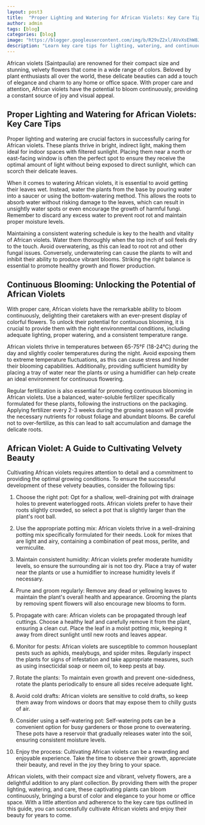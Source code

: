 ```yaml
---
layout: post3
title:  "Proper Lighting and Watering for African Violets: Key Care Tips"
author: admin
tags: [blog]
categories: [blog]
image: "https://blogger.googleusercontent.com/img/b/R29vZ2xl/AVvXsEhW8JPwXYmCqSNZvkNEzCinZkbDm2EsAwK12Kh3Odp6BaJ5F22RTGv_-zeaWwef_m1R2trepcY0BqvCyb6Z9Ev_OMkRsG-PJPEzKhbXu_KYLi9kO0boEYpxKAq4l5jMWR1iN8vxhc9T5L_0Ljonuqhrvuiq_RF7wU3-Q-yx8S4beemnKpPe5KQz50i5FwY/s1600/20240427_092250.jpg"
description: "Learn key care tips for lighting, watering, and continuous blooming to cultivate these velvety beauties at home."
---
```



<p>African violets (Saintpaulia) are renowned for their compact size and stunning, velvety flowers that come in a wide range of colors. Beloved by plant enthusiasts all over the world, these delicate beauties can add a touch of elegance and charm to any home or office space. With proper care and attention, African violets have the potential to bloom continuously, providing a constant source of joy and visual appeal.</p>
<h2>Proper Lighting and Watering for African Violets: Key Care Tips</h2>
<p>Proper lighting and watering are crucial factors in successfully caring for African violets. These plants thrive in bright, indirect light, making them ideal for indoor spaces with filtered sunlight. Placing them near a north or east-facing window is often the perfect spot to ensure they receive the optimal amount of light without being exposed to direct sunlight, which can scorch their delicate leaves.</p>
<p>When it comes to watering African violets, it is essential to avoid getting their leaves wet. Instead, water the plants from the base by pouring water into a saucer or using the bottom-watering method. This allows the roots to absorb water without risking damage to the leaves, which can result in unsightly water spots or even encourage the growth of harmful fungi. Remember to discard any excess water to prevent root rot and maintain proper moisture levels.</p>
<p>Maintaining a consistent watering schedule is key to the health and vitality of African violets. Water them thoroughly when the top inch of soil feels dry to the touch. Avoid overwatering, as this can lead to root rot and other fungal issues. Conversely, underwatering can cause the plants to wilt and inhibit their ability to produce vibrant blooms. Striking the right balance is essential to promote healthy growth and flower production.</p>
<h2>Continuous Blooming: Unlocking the Potential of African Violets</h2>
<p>With proper care, African violets have the remarkable ability to bloom continuously, delighting their caretakers with an ever-present display of colorful flowers. To unlock their potential for continuous blooming, it is crucial to provide them with the right environmental conditions, including adequate lighting, proper watering, and a consistent temperature range.</p>
<p>African violets thrive in temperatures between 65-75°F (18-24°C) during the day and slightly cooler temperatures during the night. Avoid exposing them to extreme temperature fluctuations, as this can cause stress and hinder their blooming capabilities. Additionally, providing sufficient humidity by placing a tray of water near the plants or using a humidifier can help create an ideal environment for continuous flowering.</p>
<p>Regular fertilization is also essential for promoting continuous blooming in African violets. Use a balanced, water-soluble fertilizer specifically formulated for these plants, following the instructions on the packaging. Applying fertilizer every 2-3 weeks during the growing season will provide the necessary nutrients for robust foliage and abundant blooms. Be careful not to over-fertilize, as this can lead to salt accumulation and damage the delicate roots.</p>
<h2>African Violet: A Guide to Cultivating Velvety Beauty</h2>
<p>Cultivating African violets requires attention to detail and a commitment to providing the optimal growing conditions. To ensure the successful development of these velvety beauties, consider the following tips:</p>
<ol>
<li>
<p>Choose the right pot: Opt for a shallow, well-draining pot with drainage holes to prevent waterlogged roots. African violets prefer to have their roots slightly crowded, so select a pot that is slightly larger than the plant's root ball.</p>
</li>
<li>
<p>Use the appropriate potting mix: African violets thrive in a well-draining potting mix specifically formulated for their needs. Look for mixes that are light and airy, containing a combination of peat moss, perlite, and vermiculite.</p>
</li>
<li>
<p>Maintain consistent humidity: African violets prefer moderate humidity levels, so ensure the surrounding air is not too dry. Place a tray of water near the plants or use a humidifier to increase humidity levels if necessary.</p>
</li>
<li>
<p>Prune and groom regularly: Remove any dead or yellowing leaves to maintain the plant's overall health and appearance. Grooming the plants by removing spent flowers will also encourage new blooms to form.</p>
</li>
<li>
<p>Propagate with care: African violets can be propagated through leaf cuttings. Choose a healthy leaf and carefully remove it from the plant, ensuring a clean cut. Place the leaf in a moist potting mix, keeping it away from direct sunlight until new roots and leaves appear.</p>
</li>
<li>
<p>Monitor for pests: African violets are susceptible to common houseplant pests such as aphids, mealybugs, and spider mites. Regularly inspect the plants for signs of infestation and take appropriate measures, such as using insecticidal soap or neem oil, to keep pests at bay.</p>
</li>
<li>
<p>Rotate the plants: To maintain even growth and prevent one-sidedness, rotate the plants periodically to ensure all sides receive adequate light.</p>
</li>
<li>
<p>Avoid cold drafts: African violets are sensitive to cold drafts, so keep them away from windows or doors that may expose them to chilly gusts of air.</p>
</li>
<li>
<p>Consider using a self-watering pot: Self-watering pots can be a convenient option for busy gardeners or those prone to overwatering. These pots have a reservoir that gradually releases water into the soil, ensuring consistent moisture levels.</p>
</li>
<li>
<p>Enjoy the process: Cultivating African violets can be a rewarding and enjoyable experience. Take the time to observe their growth, appreciate their beauty, and revel in the joy they bring to your space.</p>
</li>
</ol>
<p>African violets, with their compact size and vibrant, velvety flowers, are a delightful addition to any plant collection. By providing them with the proper lighting, watering, and care, these captivating plants can bloom continuously, bringing a burst of color and elegance to your home or office space. With a little attention and adherence to the key care tips outlined in this guide, you can successfully cultivate African violets and enjoy their beauty for years to come.</p>



